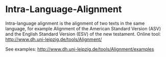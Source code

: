 # Intra-Language-Alignment

Intra-language alignment is the alignment of two texts in the same language, for example Alignment of the American Standard Version (ASV) and the English Standard Version (ESV) of the new testament.
Online tool: http://www.dh.uni-leipzig.de/tools/Alignment/

See examples:
http://www.dh.uni-leipzig.de/tools/Alignment/examples
